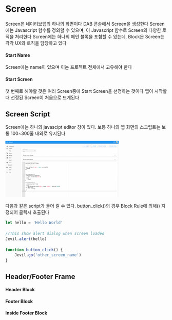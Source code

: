 # Screen

Screen은 네이티브앱의 하나의 화면이다
DAB 콘솔에서 Screen을 생성한다 
Screen에는 Javascript 함수를 정의할 수 있으며, 이 Javascript 함수로 Screen의 다양한 로직을 처리한다
Screen에는 하나의 메인 블록을 포함할 수 있는데, Block은 Screen는 각각 UX와 로직을 담당하고 있다

#### Start Name

Screen에는 name이 있으며 이는 프로젝트 전체에서 고유해야 한다

#### Start Screen

첫 번째로 해야할 것은 여러 Screen중에 Start Screen을 선정하는 것이다
앱이 시작할 때 선정된 Screen이 처음으로 뜨게된다

## Screen Script

Screen에는 하나의 javascipt editor 창이 있다. 보통 하나의 앱 화면의 스크립트는 보통 100~300줄 내외로 유지된다

<img src="https://github.com/mondayless/devil_document/blob/master/docs/_images/screen.png?raw=true" width="70%"/>

다음과 같은 script가 들어 갈 수 있다.
button_click()의 경우 Block Rule에 의해() 지정되어 클릭시 호출된다

```js
let hello = 'Hello World'

//This show alert dialog when screen loaded
Jevil.alert(hello)

function button_click() {
    Jevil.go('other_screen_name')
}

```

## Header/Footer Frame

#### Header Block

#### Footer Block

#### Inside Footer Block
